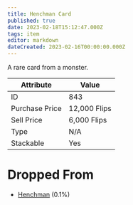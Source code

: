 ```yaml
---
title: Henchman Card
published: true
date: 2023-02-18T15:12:47.000Z
tags: item
editor: markdown
dateCreated: 2023-02-16T00:00:00.000Z
---
```


A rare card from a monster.

|Attribute|Value|
|-|-|
|ID|843|
|Purchase Price|12,000 Flips|
|Sell Price|6,000 Flips|
|Type|N/A|
|Stackable|Yes|


# Dropped From
 * [Henchman](monsters/henchman.md) (0.1%)

